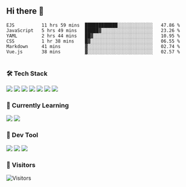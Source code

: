## Hi there 👋

<table>
<!--START_SECTION:waka-->

```text
EJS          11 hrs 59 mins  ████████████░░░░░░░░░░░░░   47.86 %
JavaScript   5 hrs 49 mins   █████▓░░░░░░░░░░░░░░░░░░░   23.26 %
YAML         2 hrs 44 mins   ██▓░░░░░░░░░░░░░░░░░░░░░░   10.95 %
CSS          1 hr 38 mins    █▓░░░░░░░░░░░░░░░░░░░░░░░   06.55 %
Markdown     41 mins         ▓░░░░░░░░░░░░░░░░░░░░░░░░   02.74 %
Vue.js       38 mins         ▓░░░░░░░░░░░░░░░░░░░░░░░░   02.57 %
```

<!--END_SECTION:waka-->
</table>

### 🛠 Tech Stack

![](https://img.shields.io/badge/HTML5-black?style=flat&logo=html5)
![](https://img.shields.io/badge/CSS3-black?style=flat&logo=css3)
![](https://img.shields.io/badge/Javascript-black?style=flat&logo=javascript)
![](https://img.shields.io/badge/Vue-black?style=flat&logo=vuedotjs)
![](https://img.shields.io/badge/node.js-black?style=flat&logo=nodedotjs)
![](https://img.shields.io/badge/MangoDB-black?style=flat&logo=mongodb)
![](https://img.shields.io/badge/MySQL-black?style=flat&logo=mysql)

### 📖 Currently Learning

![](https://img.shields.io/badge/TypeScript-black?style=flat&logo=typescript)
![](https://img.shields.io/badge/React-black?style=flat&logo=react)

### 📏 Dev Tool

<!-- <img src="https://media.giphy.com/media/SWoSkN6DxTszqIKEqv/giphy.gif" align="right" height="275" /> -->
![](https://img.shields.io/badge/Editor-VSCode-blue?style=flat-square&logo=visual-studio-code&logoColor=blue)
![](https://img.shields.io/badge/IDE-WebStorm-orange?style=flat-square&logo=webstorm&logoColor=white)
![](https://img.shields.io/badge/API-Postman-blue?style=flat-square&logo=postman&logoColor=orange)

### 🔆 Visitors
![Visitors](https://count.getloli.com/get/@imxxxx?theme=rule34)

